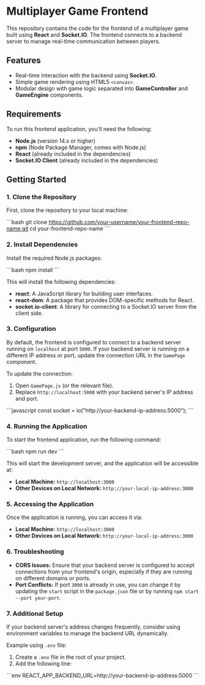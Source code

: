 
# **Multiplayer Game Frontend**

This repository contains the code for the frontend of a multiplayer game built using **React** and **Socket.IO**. The frontend connects to a backend server to manage real-time communication between players.

## **Features**

- Real-time interaction with the backend using **Socket.IO**.
- Simple game rendering using HTML5 `<canvas>`.
- Modular design with game logic separated into **GameController** and **GameEngine** components.

## **Requirements**

To run this frontend application, you'll need the following:

- **Node.js** (version 14.x or higher)
- **npm** (Node Package Manager, comes with Node.js)
- **React** (already included in the dependencies)
- **Socket.IO Client** (already included in the dependencies)

## **Getting Started**

### **1. Clone the Repository**

First, clone the repository to your local machine:

\`\`\`bash
git clone https://github.com/your-username/your-frontend-repo-name.git
cd your-frontend-repo-name
\`\`\`

### **2. Install Dependencies**

Install the required Node.js packages:

\`\`\`bash
npm install
\`\`\`

This will install the following dependencies:

- **react**: A JavaScript library for building user interfaces.
- **react-dom**: A package that provides DOM-specific methods for React.
- **socket.io-client**: A library for connecting to a Socket.IO server from the client side.

### **3. Configuration**

By default, the frontend is configured to connect to a backend server running on `localhost` at port `5000`. If your backend server is running on a different IP address or port, update the connection URL in the `GamePage` component.

To update the connection:

1. Open `GamePage.js` (or the relevant file).
2. Replace `http://localhost:5000` with your backend server's IP address and port.

\`\`\`javascript
const socket = io("http://your-backend-ip-address:5000");
\`\`\`

### **4. Running the Application**

To start the frontend application, run the following command:

\`\`\`bash
npm run dev
\`\`\`

This will start the development server, and the application will be accessible at:

- **Local Machine:** `http://localhost:3000`
- **Other Devices on Local Network:** `http://your-local-ip-address:3000`

### **5. Accessing the Application**

Once the application is running, you can access it via:

- **Local Machine:** `http://localhost:3000`
- **Other Devices on Local Network:** `http://your-local-ip-address:3000`

### **6. Troubleshooting**

- **CORS Issues:** Ensure that your backend server is configured to accept connections from your frontend's origin, especially if they are running on different domains or ports.
- **Port Conflicts:** If port `3000` is already in use, you can change it by updating the `start` script in the `package.json` file or by running `npm start --port your-port`.

### **7. Additional Setup**

If your backend server's address changes frequently, consider using environment variables to manage the backend URL dynamically.

Example using `.env` file:

1. Create a `.env` file in the root of your project.
2. Add the following line:

\`\`\`env
REACT_APP_BACKEND_URL=http://your-backend-ip-address:5000
\`\`\`
